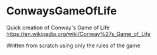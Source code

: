# ConwaysGameOfLife
 
Quick creation of Conway's Game of Life
https://en.wikipedia.org/wiki/Conway%27s_Game_of_Life

Written from scratch using only the rules of the game
